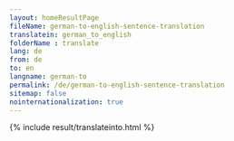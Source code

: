 ```yaml
---
layout: homeResultPage
fileName: german-to-english-sentence-translation
translatein: german_to_english
folderName : translate
lang: de
from: de
to: en
langname: german-to
permalink: /de/german-to-english-sentence-translation
sitemap: false
nointernationalization: true
---
```

{% include result/translateinto.html %}

<script src="/js/result/translation.js" data-foldername="{{page.folderName}}" data-lang="{{page.lang}}"></script>
